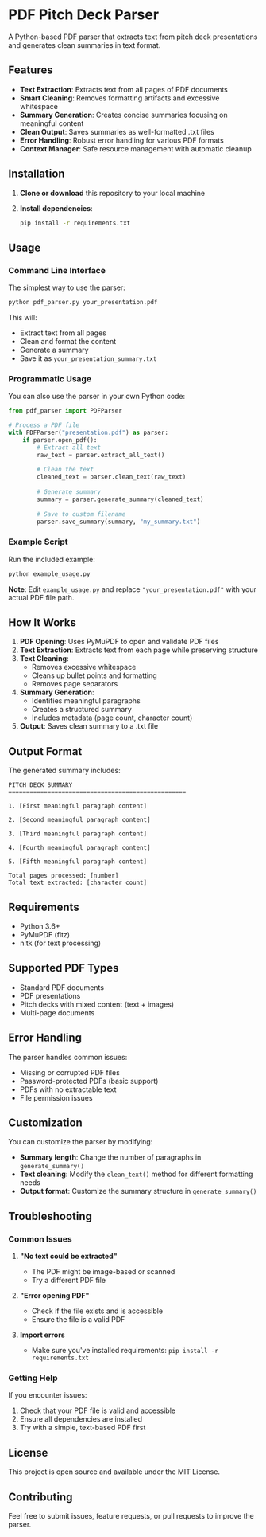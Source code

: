 # PDF Pitch Deck Parser

A Python-based PDF parser that extracts text from pitch deck presentations and generates clean summaries in text format.

## Features

- **Text Extraction**: Extracts text from all pages of PDF documents
- **Smart Cleaning**: Removes formatting artifacts and excessive whitespace
- **Summary Generation**: Creates concise summaries focusing on meaningful content
- **Clean Output**: Saves summaries as well-formatted .txt files
- **Error Handling**: Robust error handling for various PDF formats
- **Context Manager**: Safe resource management with automatic cleanup

## Installation

1. **Clone or download** this repository to your local machine

2. **Install dependencies**:
   ```bash
   pip install -r requirements.txt
   ```

## Usage

### Command Line Interface

The simplest way to use the parser:

```bash
python pdf_parser.py your_presentation.pdf
```

This will:
- Extract text from all pages
- Clean and format the content
- Generate a summary
- Save it as `your_presentation_summary.txt`

### Programmatic Usage

You can also use the parser in your own Python code:

```python
from pdf_parser import PDFParser

# Process a PDF file
with PDFParser("presentation.pdf") as parser:
    if parser.open_pdf():
        # Extract all text
        raw_text = parser.extract_all_text()
        
        # Clean the text
        cleaned_text = parser.clean_text(raw_text)
        
        # Generate summary
        summary = parser.generate_summary(cleaned_text)
        
        # Save to custom filename
        parser.save_summary(summary, "my_summary.txt")
```

### Example Script

Run the included example:

```bash
python example_usage.py
```

**Note**: Edit `example_usage.py` and replace `"your_presentation.pdf"` with your actual PDF file path.

## How It Works

1. **PDF Opening**: Uses PyMuPDF to open and validate PDF files
2. **Text Extraction**: Extracts text from each page while preserving structure
3. **Text Cleaning**: 
   - Removes excessive whitespace
   - Cleans up bullet points and formatting
   - Removes page separators
4. **Summary Generation**: 
   - Identifies meaningful paragraphs
   - Creates a structured summary
   - Includes metadata (page count, character count)
5. **Output**: Saves clean summary to a .txt file

## Output Format

The generated summary includes:

```
PITCH DECK SUMMARY
==================================================

1. [First meaningful paragraph content]

2. [Second meaningful paragraph content]

3. [Third meaningful paragraph content]

4. [Fourth meaningful paragraph content]

5. [Fifth meaningful paragraph content]

Total pages processed: [number]
Total text extracted: [character count]
```

## Requirements

- Python 3.6+
- PyMuPDF (fitz)
- nltk (for text processing)

## Supported PDF Types

- Standard PDF documents
- PDF presentations
- Pitch decks with mixed content (text + images)
- Multi-page documents

## Error Handling

The parser handles common issues:
- Missing or corrupted PDF files
- Password-protected PDFs (basic support)
- PDFs with no extractable text
- File permission issues

## Customization

You can customize the parser by modifying:

- **Summary length**: Change the number of paragraphs in `generate_summary()`
- **Text cleaning**: Modify the `clean_text()` method for different formatting needs
- **Output format**: Customize the summary structure in `generate_summary()`

## Troubleshooting

### Common Issues

1. **"No text could be extracted"**
   - The PDF might be image-based or scanned
   - Try a different PDF file

2. **"Error opening PDF"**
   - Check if the file exists and is accessible
   - Ensure the file is a valid PDF

3. **Import errors**
   - Make sure you've installed requirements: `pip install -r requirements.txt`

### Getting Help

If you encounter issues:
1. Check that your PDF file is valid and accessible
2. Ensure all dependencies are installed
3. Try with a simple, text-based PDF first

## License

This project is open source and available under the MIT License.

## Contributing

Feel free to submit issues, feature requests, or pull requests to improve the parser.

